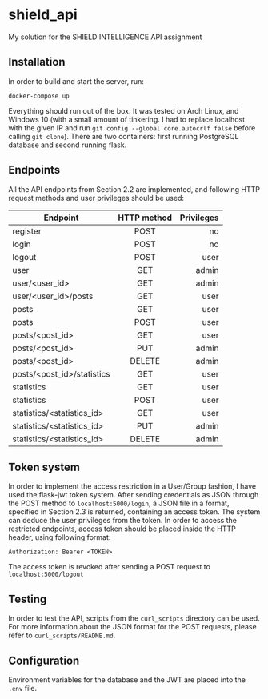 # shield_api
My solution for the SHIELD INTELLIGENCE API assignment
## Installation
In order to build and start the server, run:

`docker-compose up`

Everything should run out of the box. It was tested on Arch Linux, and Windows
10 (with a small amount of tinkering. I had to replace localhost with the given IP and run
`git config --global core.autocrlf false` before calling `git clone`). There are
two containers: first running PostgreSQL database and second running flask.

## Endpoints
All the API endpoints from Section 2.2 are implemented, and following HTTP
request methods and user privileges should be used:

| Endpoint                   | HTTP method     | Privileges |
| -------------              | :-------------: | -----:     |
| register                   | POST            | no         |
| login                      | POST            | no         |
| logout                     | POST            | user       |
| user                       | GET             | admin      |
| user/<user_id>             | GET             | admin      |
| user/<user_id>/posts       | GET             | user       |
| posts                      | GET             | user       |
| posts                      | POST            | user       |
| posts/<post_id>            | GET             | user       |
| posts/<post_id>            | PUT             | admin      |
| posts/<post_id>            | DELETE          | admin      |
| posts/<post_id>/statistics | GET             | user       |
| statistics                 | GET             | user       |
| statistics                 | POST            | user       |
| statistics/<statistics_id> | GET             | user       |
| statistics/<statistics_id> | PUT             | admin      |
| statistics/<statistics_id> | DELETE          | admin      |


## Token system
In order to implement the access restriction in a User/Group fashion, I have
used the flask-jwt token system. After sending credentials as JSON through the
POST method to `localhost:5000/login`, a JSON file in a format, specified in
Section 2.3 is returned, containing an access token. The system can deduce the
user privileges from the token. In order to access the restricted endpoints,
access token should be placed inside the HTTP header, using following format:

`Authorization: Bearer <TOKEN>`

The access token is revoked after sending a POST request to `localhost:5000/logout`

## Testing 
In order to test the API, scripts from the `curl_scripts` directory can be used. 
For more information about the JSON format for the POST requests, please refer to
`curl_scripts/README.md`.

## Configuration
Environment variables for the database and the JWT are placed into the `.env` file.
